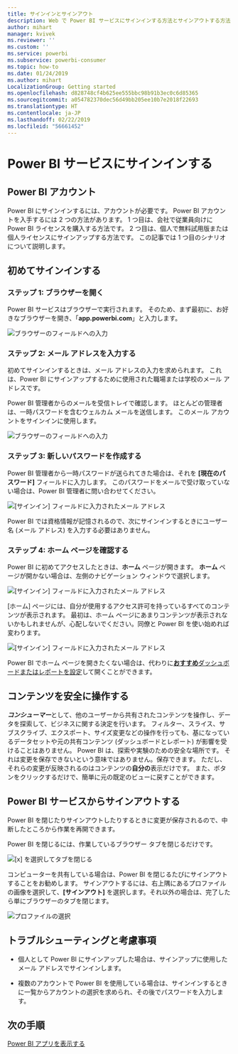 ```yaml
---
title: サインインとサインアウト
description: Web で Power BI サービスにサインインする方法とサインアウトする方法について説明します。
author: mihart
manager: kvivek
ms.reviewer: ''
ms.custom: ''
ms.service: powerbi
ms.subservice: powerbi-consumer
ms.topic: how-to
ms.date: 01/24/2019
ms.author: mihart
LocalizationGroup: Getting started
ms.openlocfilehash: d828748cf4b625ee555bbc98b91b3ec0c6d85365
ms.sourcegitcommit: a054782370dec56d49bb205ee10b7e2018f22693
ms.translationtype: HT
ms.contentlocale: ja-JP
ms.lasthandoff: 02/22/2019
ms.locfileid: "56661452"
---
```

# <a name="sign-in-to-power-bi-service"></a>Power BI サービスにサインインする

## <a name="power-bi-accounts"></a>Power BI アカウント
Power BI にサインインするには、アカウントが必要です。 Power BI アカウントを入手するには 2 つの方法があります。 1 つ目は、会社で従業員向けに Power BI ライセンスを購入する方法です。 2 つ目は、個人で無料試用版または個人ライセンスにサインアップする方法です。 この記事では 1 つ目のシナリオについて説明します。

## <a name="sign-in-for-the-first-time"></a>初めてサインインする

### <a name="step-one-open-a-browser"></a>ステップ 1: ブラウザーを開く
Power BI サービスはブラウザーで実行されます。  そのため、まず最初に、お好きなブラウザーを開き、「**app.powerbi.com**」と入力します。

![ブラウザーのフィールドへの入力](media/end-user-sign-in/power-bi-sign-in.png)

### <a name="step-two-type-your-email-address"></a>ステップ 2: メール アドレスを入力する
初めてサインインするときは、メール アドレスの入力を求められます。  これは、Power BI にサインアップするために使用された職場または学校のメール アドレスです。  

Power BI 管理者からのメールを受信トレイで確認します。 ほとんどの管理者は、一時パスワードを含むウェルカム メールを送信します。 このメール アカウントをサインインに使用します。 

![ブラウザーのフィールドへの入力](media/end-user-sign-in/power-bi-email2.png)


 
### <a name="step-three-create-a-new-password"></a>ステップ 3: 新しいパスワードを作成する
Power BI 管理者から一時パスワードが送られてきた場合は、それを **[現在のパスワード]** フィールドに入力します。 このパスワードをメールで受け取っていない場合は、Power BI 管理者に問い合わせてください。

![[サインイン] フィールドに入力されたメール アドレス](media/end-user-sign-in/power-bi-login2.png)

Power BI では資格情報が記憶されるので、次にサインインするときにユーザー名 (メール アドレス) を入力する必要はありません。 

### <a name="step-four-review-your-home-page"></a>ステップ 4: ホーム ページを確認する
Power BI に初めてアクセスしたときは、**ホーム** ページが開きます。 **ホーム** ページが開かない場合は、左側のナビゲーション ウィンドウで選択します。 

![[サインイン] フィールドに入力されたメール アドレス](media/end-user-sign-in/power-bi-home-select.png)

[ホーム] ページには、自分が使用するアクセス許可を持っているすべてのコンテンツが表示されます。 最初は、ホーム ページにあまりコンテンツが表示されないかもしれませんが、心配しないでください。同僚と Power BI を使い始めれば変わります。 

![[サインイン] フィールドに入力されたメール アドレス](media/end-user-sign-in/power-bi-home2.png)

Power BI でホーム ページを開きたくない場合は、代わりに[**おすすめ**ダッシュボードまたはレポートを設定](end-user-featured.md)して開くことができます。 

## <a name="safely-interact-with-content"></a>コンテンツを安全に操作する
***コンシューマー***として、他のユーザーから共有されたコンテンツを操作し、データを探索して、ビジネスに関する決定を行います。  フィルター、スライス、サブスクライブ、エクスポート、サイズ変更などの操作を行っても、基になっているデータセットや元の共有コンテンツ (ダッシュボードとレポート) が影響を受けることはありません。 Power BI は、探索や実験のための安全な場所です。 それは変更を保存できないという意味ではありません。保存できます。 ただし、それらの変更が反映されるのはコンテンツの**自分の**表示だけです。 また、ボタンをクリックするだけで、簡単に元の既定のビューに戻すことができます。

## <a name="sign-out-of-power-bi-service"></a>Power BI サービスからサインアウトする
Power BI を閉じたりサインアウトしたりするときに変更が保存されるので、中断したところから作業を再開できます。

Power BI を閉じるには、作業しているブラウザー タブを閉じるだけです。 

![[x] を選択してタブを閉じる](media/end-user-sign-in/power-bi-close.png) 

コンピューターを共有している場合は、Power BI を閉じるたびにサインアウトすることをお勧めします。  サインアウトするには、右上隅にあるプロファイルの画像を選択して、**[サインアウト]** を選択します。それ以外の場合は、完了したら単にブラウザーのタブを閉じます。

![プロファイルの選択](media/end-user-sign-in/power-bi-sign-out.png) 

## <a name="troubleshooting-and-considerations"></a>トラブルシューティングと考慮事項
- 個人として Power BI にサインアップした場合は、サインアップに使用したメール アドレスでサインインします。

- 複数のアカウントで Power BI を使用している場合は、サインインするときに一覧からアカウントの選択を求められ、その後でパスワードを入力します。 

## <a name="next-steps"></a>次の手順
[Power BI アプリを表示する](end-user-app-view.md)
